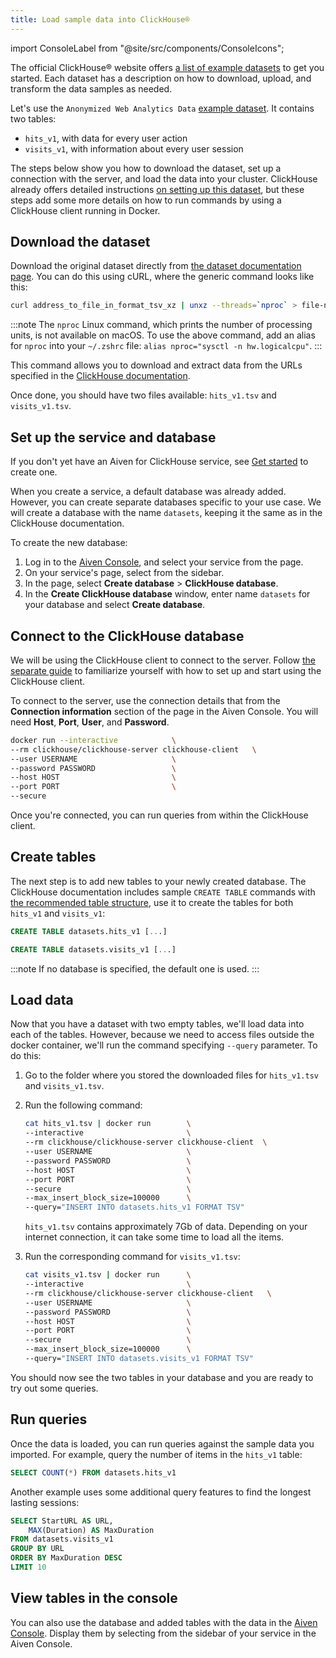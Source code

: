 ```yaml
---
title: Load sample data into ClickHouse®
---
```


import ConsoleLabel from "@site/src/components/ConsoleIcons";

The official ClickHouse® website offers [a list of example datasets](https://clickhouse.com/docs/en/getting-started/example-datasets/) to get you started.
Each dataset has a description on how to download,
upload, and transform the data samples as needed.

<!-- vale off -->
Let's use the
`Anonymized Web Analytics Data` [example
dataset](https://clickhouse.com/docs/en/getting-started/example-datasets/metrica/).
It contains two tables:

-   `hits_v1`, with data for every user action
-   `visits_v1`, with information about every user session

The steps below show you how to download the dataset, set up a
connection with the server, and load the data into your cluster.
ClickHouse already offers detailed instructions [on setting up this
dataset](https://clickhouse.com/docs/en/getting-started/example-datasets/metrica/),
but these steps add some more details on how to run commands by using a
ClickHouse client running in Docker.
<!-- vale on -->

## Download the dataset

Download the original dataset directly from [the dataset documentation
page](https://clickhouse.com/docs/en/getting-started/example-datasets/metrica/).
You can do this using cURL, where the generic command looks like this:

```bash
curl address_to_file_in_format_tsv_xz | unxz --threads=`nproc` > file-name.tsv
```

:::note
The `nproc` Linux command, which prints the number of processing units,
is not available on macOS. To use the above command, add an alias for
`nproc` into your `~/.zshrc` file:
`alias nproc="sysctl -n hw.logicalcpu"`.
:::

This command allows you to download and extract data from the URLs
specified in the [ClickHouse
documentation](https://clickhouse.com/docs/en/getting-started/example-datasets/metrica).

Once done, you should have two files available: `hits_v1.tsv` and
`visits_v1.tsv`.

## Set up the service and database

If you don't yet have an Aiven for ClickHouse service, see
[Get started](/docs/products/clickhouse/get-started) to create one.

When you create a service, a default database was already added.
However, you can create separate databases specific to your use case. We
will create a database with the name `datasets`, keeping it the same as
in the ClickHouse documentation.

To create the new database:

1.  Log in to the [Aiven Console](https://console.aiven.io/), and
    select your service from the <ConsoleLabel name="Services"/> page.
1.  On your service's page, select <ConsoleLabel name="databasestables"/> from the
    sidebar.
1.  In the <ConsoleLabel name="databasestables"/> page, select **Create database** >
    **ClickHouse database**.
1.  In the **Create ClickHouse database** window, enter name `datasets`
    for your database and select **Create database**.

## Connect to the ClickHouse database

We will be using the ClickHouse client to connect to the server. Follow
[the separate guide](/docs/products/clickhouse/howto/connect-with-clickhouse-cli) to
familiarize yourself with how to set up and start using
the ClickHouse client.

To connect to the server, use the connection details that from
the **Connection information** section of the <ConsoleLabel name="overview"/> page in
the Aiven Console. You will need **Host**, **Port**, **User**, and
**Password**.

```bash
docker run --interactive            \
--rm clickhouse/clickhouse-server clickhouse-client   \
--user USERNAME                     \
--password PASSWORD                 \
--host HOST                         \
--port PORT                         \
--secure
```

Once you're connected, you can run queries from within the ClickHouse
client.

## Create tables

The next step is to add new tables to your newly created database. The
ClickHouse documentation includes sample `CREATE TABLE` commands with
[the recommended table
structure](https://clickhouse.com/docs/en/getting-started/example-datasets/metrica),
use it to create the tables for both `hits_v1` and `visits_v1`:

```sql
CREATE TABLE datasets.hits_v1 [...]
```

```sql
CREATE TABLE datasets.visits_v1 [...]
```

:::note
If no database is specified, the default one is used.
:::

## Load data

Now that you have a dataset with two empty tables, we'll load data into
each of the tables. However, because we need to access files outside the
docker container, we'll run the command specifying `--query` parameter.
To do this:

1.  Go to the folder where you stored the downloaded files for
    `hits_v1.tsv` and `visits_v1.tsv`.

1.  Run the following command:

    ```bash
    cat hits_v1.tsv | docker run        \
    --interactive                       \
    --rm clickhouse/clickhouse-server clickhouse-client  \
    --user USERNAME                     \
    --password PASSWORD                 \
    --host HOST                         \
    --port PORT                         \
    --secure                            \
    --max_insert_block_size=100000      \
    --query="INSERT INTO datasets.hits_v1 FORMAT TSV"
    ```

    `hits_v1.tsv` contains approximately 7Gb of data. Depending on your
    internet connection, it can take some time to load all the items.

1.  Run the corresponding command for `visits_v1.tsv`:

    ```bash
    cat visits_v1.tsv | docker run      \
    --interactive                       \
    --rm clickhouse/clickhouse-server clickhouse-client   \
    --user USERNAME                     \
    --password PASSWORD                 \
    --host HOST                         \
    --port PORT                         \
    --secure                            \
    --max_insert_block_size=100000      \
    --query="INSERT INTO datasets.visits_v1 FORMAT TSV"
    ```

You should now see the two tables in your database and you are ready to
try out some queries.

## Run queries

Once the data is loaded, you can run queries against the sample data you
imported. For example, query the number of items in
the `hits_v1` table:

```sql
SELECT COUNT(*) FROM datasets.hits_v1
```

Another example uses some additional query features to find the longest
lasting sessions:

```sql
SELECT StartURL AS URL,
    MAX(Duration) AS MaxDuration
FROM datasets.visits_v1
GROUP BY URL
ORDER BY MaxDuration DESC
LIMIT 10
```

## View tables in the console

You can also use the database and added tables with the data in the
[Aiven Console](https://console.aiven.io/). Display them by
selecting <ConsoleLabel name="databasestables"/> from the sidebar of your service in the
Aiven Console.
